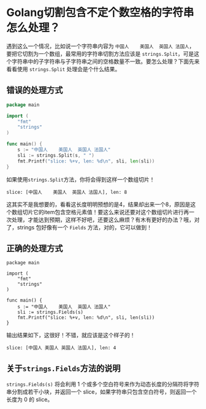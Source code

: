 # Golang切割包含不定个数空格的字符串怎么处理？

遇到这么一个情况，比如说一个字符串内容为 `中国人    美国人  英国人 法国人`，要把它切割为一个数组，最常用的字符串切割方法应该是 `strings.Split`，可是这个字符串中的子字符串与子字符串之间的空格数量不一致。要怎么处理？下面先来看看使用 `strings.Split` 处理会是个什么结果。

## 错误的处理方式



```go
package main

import (
	"fmt"
	"strings"
)

func main() {
	s := "中国人    美国人  英国人 法国人"
	sli := strings.Split(s, " ")
	fmt.Printf("slice: %+v, len: %d\n", sli, len(sli))
}
```

如果使用`strings.Split`方法，你将会得到这样一个数组切片！

```shell
slice: [中国人    美国人  英国人 法国人], len: 8
```

这其实不是我想要的，看看这长度明明预想的是4，结果却出来一个8，原因是这个数组切片它的item包含空格元素值！要这么来说还要对这个数组切片进行再一次处理，才能达到预期，这样不好吧，还要这么麻烦？有木有更好的办法？哦，对了，strings 包好像有一个 `Fields` 方法，对的，它可以做到！

## 正确的处理方式

```shell
package main

import (
	"fmt"
	"strings"
)

func main() {
	s := "中国人    美国人  英国人 法国人"
	sli := strings.Fields(s)
	fmt.Printf("slice: %+v, len: %d\n", sli, len(sli))
}
```

输出结果如下，这很好！不错，就应该是这个样子的！

```shell
slice: [中国人 美国人 英国人 法国人], len: 4
```

## 关于`strings.Fields`方法的说明

`strings.Fields(s)` 将会利用 1 个或多个空白符号来作为动态长度的分隔符将字符串分割成若干小块，并返回一个 slice，如果字符串只包含空白符号，则返回一个长度为 0 的 slice。
